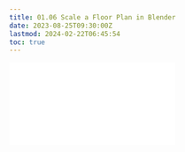 ```yaml
---
title: 01.06 Scale a Floor Plan in Blender
date: 2023-08-25T09:30:00Z
lastmod: 2024-02-22T06:45:54
toc: true
---
```


![Link to included file content](../../../../3d-modeling/blender/scale-floor-plan-blender.md)
